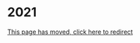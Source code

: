 # 2021

[This page has moved, click here to redirect](https://docs.eqemu.io/server/changelog/server/2021)

